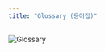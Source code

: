 ```yaml
---
title: "Glossary (용어집)"
---
```

![Glossary](https://www.bkacontent.com/wp-content/uploads/2021/01/glossary-featured.jpg)
